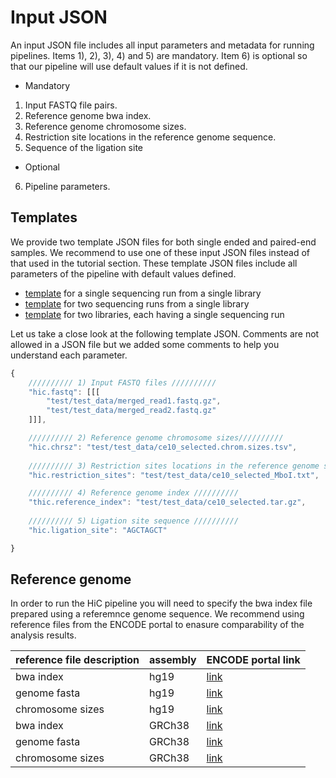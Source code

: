 # Input JSON

An input JSON file includes all input parameters and metadata for running pipelines. Items 1), 2), 3), 4) and 5) are mandatory. Item 6) is optional so that our pipeline will use default values if it is not defined.

* Mandatory

1. Input FASTQ file pairs.
2. Reference genome bwa index.
3. Reference genome chromosome sizes.
4. Restriction site locations in the reference genome sequence.
5. Sequence of the ligation site

* Optional

6. Pipeline parameters.

## Templates

We provide two template JSON files for both single ended and paired-end samples. We recommend to use one of these input JSON files instead of that used in the tutorial section. These template JSON files include all parameters of the pipeline with default values defined.

* [template](../examples/template_one.json) for a single sequencing run from a single library
* [template](../examples/template_two.json) for two sequencing runs from a single library
* [template](../examples/template_three.json) for two libraries, each having a single sequencing run

Let us take a close look at the following template JSON. Comments are not allowed in a JSON file but we added some comments to help you understand each parameter.
```javascript
{
    ////////// 1) Input FASTQ files //////////
    "hic.fastq": [[[
        "test/test_data/merged_read1.fastq.gz",
        "test/test_data/merged_read2.fastq.gz"
    ]]],

    ////////// 2) Reference genome chromosome sizes//////////
    "hic.chrsz": "test/test_data/ce10_selected.chrom.sizes.tsv",
    
    ////////// 3) Restriction sites locations in the reference genome sequence //////////
    "hic.restriction_sites": "test/test_data/ce10_selected_MboI.txt",

    ////////// 4) Reference genome index //////////
    "thic.reference_index": "test/test_data/ce10_selected.tar.gz",
    
    ////////// 5) Ligation site sequence //////////
    "hic.ligation_site": "AGCTAGCT"

}
```

## Reference genome

In order to run the HiC pipeline you will need to specify the bwa index file prepared using a referemnce genome sequence. We recommend using reference files from the ENCODE portal to enasure comparability of the analysis results.

|reference file description|assembly|ENCODE portal link|
|-|-|-|
|bwa index|hg19|[link](https://www.encodeproject.org/files/ENCFF807MUK/)|
|genome fasta|hg19|[link](https://www.encodeproject.org/files/male.hg19/)|
|chromosome sizes|hg19|[link](https://www.encodeproject.org/files/male.hg19.chrom.sizes/)|
|bwa index|GRCh38|[link](https://www.encodeproject.org/files/ENCFF643CGH/)|
|genome fasta|GRCh38|[link](https://www.encodeproject.org/files/GRCh38_no_alt_analysis_set_GCA_000001405.15/)|
|chromosome sizes|GRCh38|[link](https://www.encodeproject.org/files/GRCh38_EBV.chrom.sizes/)|

